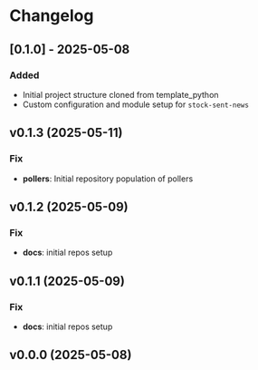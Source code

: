 # Changelog

## [0.1.0] - 2025-05-08

### Added

- Initial project structure cloned from template_python
- Custom configuration and module setup for `stock-sent-news`

## v0.1.3 (2025-05-11)

### Fix

- **pollers**: Initial repository population of pollers

## v0.1.2 (2025-05-09)

### Fix

- **docs**: initial repos setup

## v0.1.1 (2025-05-09)

### Fix

- **docs**: initial repos setup

## v0.0.0 (2025-05-08)
